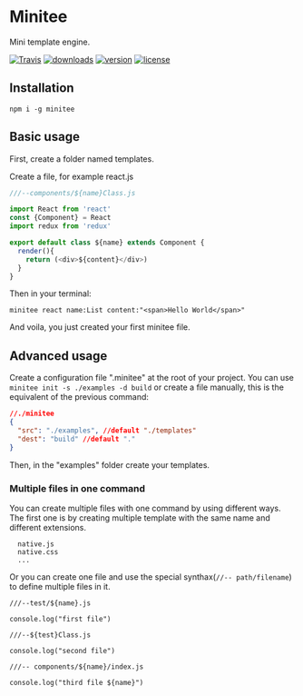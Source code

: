 # Minitee

Mini template engine.

[![Travis](https://img.shields.io/travis/wcastand/minitee.svg?style=flat-square)](https://travis-ci.org/wcastand/minitee)
[![downloads](https://img.shields.io/npm/dm/minitee.svg?style=flat-square)](https://www.npmjs.com/package/minitee)
[![version](https://img.shields.io/npm/v/minitee.svg?style=flat-square)](https://www.npmjs.com/package/minitee)
[![license](https://img.shields.io/npm/l/minitee.svg?style=flat-square)](https://opensource.org/licenses/MIT)
## Installation

```
npm i -g minitee
````

## Basic usage

First, create a folder named templates.

Create a file, for example react.js
```javascript
///--components/${name}Class.js

import React from 'react'
const {Component} = React
import redux from 'redux'

export default class ${name} extends Component {
  render(){
    return (<div>${content}</div>)
  }
}
```

Then in your terminal:
```
minitee react name:List content:"<span>Hello World</span>"
```

And voila, you just created your first minitee file.

## Advanced usage

Create a configuration file ".minitee" at the root of your project.
You can use ``` minitee init -s ./examples -d build ```
or create a file manually, this is the equivalent of the previous command:

```json
//./minitee
{
  "src": "./examples", //default "./templates"
  "dest": "build" //default "."
}
```

Then, in the "examples" folder create your templates.

### Multiple files in one command

You can create multiple files with one command by using different ways.
The first one is by creating multiple template with the same name and different extensions.

```
  native.js
  native.css
  ...
```

Or you can create one file and use the special synthax(``` //-- path/filename ```) to define multiple files in it.

```
///--test/${name}.js

console.log("first file")

///--${test}Class.js

console.log("second file")

///-- components/${name}/index.js

console.log("third file ${name}")
```
